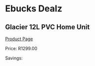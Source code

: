 
# Ebucks Dealz
## Glacier 12L PVC Home Unit
[Product Page](https://www.ebucks.com/web/shop/productSelected.do?prodId=102175501&catId=704988430)

Price: R1299.00

Savings: 


	